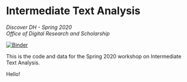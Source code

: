 # Intermediate Text Analysis
*Discover DH - Spring 2020*<br/>*Office of Digital Research and Scholarship*

[![Binder](https://mybinder.org/badge_logo.svg)](https://mybinder.org/v2/gh/FSUDRS/intermediateTextAnalysis/master?urlpath=rstudio)

This is the code and data for the Spring 2020 workshop on Intermediate Text Analysis.

Hello!